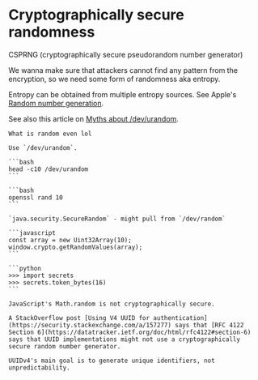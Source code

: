 # Cryptographically secure randomness

CSPRNG (cryptographically secure pseudorandom number generator)

We wanna make sure that attackers cannot find any pattern from the encryption, so we need some form of randomness aka entropy.

Entropy can be obtained from multiple entropy sources. See Apple's [Random number generation](https://support.apple.com/en-sg/guide/security/seca0c73a75b/web).

See also this article on [Myths about /dev/urandom](https://www.2uo.de/myths-about-urandom/).

~~~admonish question
What is random even lol
~~~

~~~admonish example title="*nix"
Use `/dev/urandom`.

```bash
head -c10 /dev/urandom
```
~~~

~~~admonish example title="OpenSSL"
```bash
openssl rand 10
```
~~~

~~~admonish example title="Java"
`java.security.SecureRandom` - might pull from `/dev/random`
~~~

~~~admonish example title="JavaScript"
```javascript
const array = new Uint32Array(10);
window.crypto.getRandomValues(array);
```
~~~

~~~admonish example title="Python"
```python
>>> import secrets
>>> secrets.token_bytes(16)
```
~~~

~~~admonish warning title="Math.random()"
JavaScript's Math.random is not cryptographically secure.
~~~

~~~admonish warning title="Some UUID implementations might not be cryptographically secure"
A StackOverflow post [Using V4 UUID for authentication](https://security.stackexchange.com/a/157277) says that [RFC 4122 Section 6](https://datatracker.ietf.org/doc/html/rfc4122#section-6) says that UUID implementations might not use a cryptographically secure random number generator.

UUIDv4's main goal is to generate unique identifiers, not unpredictability.
~~~
